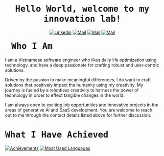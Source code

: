         
<h1 align='center'><samp><strong>Hello World, welcome to my innovation lab!</strong></samp></h1>

<div align='center'>
  
  [![Linkedin](https://img.shields.io/badge/LinkedIn-Phan%20Xu%C3%A2n%20Quang-blue?logo=Linkedin&logoColor=blue&labelColor=black)](https://www.linkedin.com/in/phanxuanquang/)
  [![Mail](https://img.shields.io/badge/Facebook-Phan%20Xu%C3%A2n%20Quang-blue?logo=Facebook&logoColor=blue&labelColor=black)](https://www.facebook.com/pxquang.2002)
  [![Mail](https://img.shields.io/badge/Discord-Hack%20Ki%E1%BA%BFm%20S%C4%A9-blue?logo=Discord&logoColor=blue&labelColor=black)](https://discord.com/users/hackkiemsi)
  [![Mail](https://img.shields.io/badge/Gmail-phanxuanquang2@gmail.com-blue?logo=Gmail&logoColor=blue&labelColor=black)](mailto:phanxuanquang2@gmail.com)
  
</div>

<h1 align='left' style='margin: 20px;' ><samp><strong>Who I Am</strong></samp></h1>

<p align='left'>

I am a Vietnamese software engineer who likes daily life optimization using technology, and have a deep passionate for crafting robust and user-centric solutions. 
    
Driven by the passion to make meaningful differences, I do want to craft solutions that positively impact the humanity using my creativity. My journey is fueled by a relentless creativity to harness the power of technology in order to effect tangible changes in the world.

I am always open to exciting job opportunities and innovative projects in the areas of generative AI and SaaS development. You are welcome to reach out to me through the contact details listed above for further discussion.
</p>

<h1 align='left'><samp><strong>What I Have Achieved</strong></samp></h1>

<a href="#">![Achievements](https://github-readme-stats.vercel.app/api?username=phanxuanquang&theme=holi&count_private=true&hide_border=true&rank_icon=github&line_height=20)</a>
<a href="#">![Most Used Languages](https://github-readme-stats.vercel.app/api/top-langs/?username=phanxuanquang&layout=compact&theme=holi&count_private=true&hide_border=true)</a>

